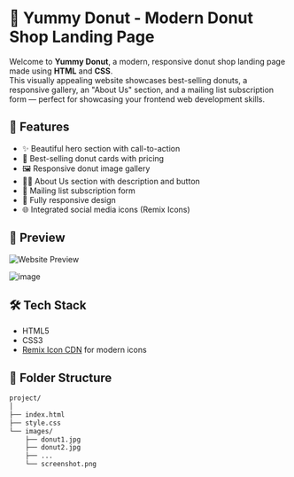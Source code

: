 # 🍩 Yummy Donut - Modern Donut Shop Landing Page

Welcome to **Yummy Donut**, a modern, responsive donut shop landing page made using **HTML** and **CSS**.  
This visually appealing website showcases best-selling donuts, a responsive gallery, an "About Us" section, and a mailing list subscription form — perfect for showcasing your frontend web development skills.

## 🚀 Features

- ✨ Beautiful hero section with call-to-action
- 🍓 Best-selling donut cards with pricing
- 🖼️ Responsive donut image gallery
- 👨‍🍳 About Us section with description and button
- 📧 Mailing list subscription form
- 📱 Fully responsive design
- 🌐 Integrated social media icons (Remix Icons)

## 📸 Preview

![Website Preview](./images/screenshot.png)

![image](https://github.com/user-attachments/assets/87acf564-9084-4e1a-8fe1-9f422cd5dc6e)


## 🛠️ Tech Stack

- HTML5
- CSS3
- [Remix Icon CDN](https://remixicon.com/) for modern icons

## 📁 Folder Structure

```bash
project/
│
├── index.html
├── style.css
└── images/
    ├── donut1.jpg
    ├── donut2.jpg
    ├── ...
    └── screenshot.png

